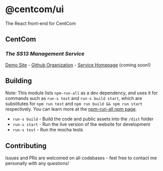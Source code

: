 # @centcom/ui

The React front-end for CentCom

## CentCom
### *The SS13 Management Service*

[Demo Site](http://centcom.ddmers.com) - [Github Organization](https://github.com/centcom-ss13) - [Service Homepage](https://centcom.services) (coming soon!)



## Building
Note: This module lists `npm-run-all` as a dev dependency, and uses it for commands such as `run-s test` and `run-s build start`, which are substitutes for `npm run test` and `npm run build && npm run start` respectively.  You can learn more at the [npm-run-all npm page](https://www.npmjs.com/package/npm-run-all).

 - `run-s build` - Build the code and public assets into the `/dist` folder
 - `run-s start` - Run the live version of the website for development
 - `run-s test` - Run the mocha tests
 
## Contributing

Issues and PRs are welcomed on all codebases - feel free to contact me personally with any questions!